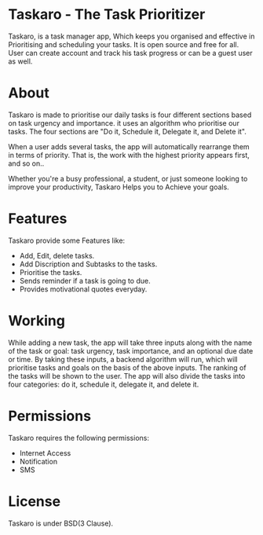 
# Taskaro - The Task Prioritizer 
Taskaro, is a task manager app, Which keeps you organised and effective in Prioritising and scheduling your tasks. It is open source and free for all. User can create account and track his task progress or can be a guest user as well.
# About
Taskaro is made to prioritise our daily tasks is four different sections based on task urgency and importance. it uses an algorithm who prioritise our tasks. The four sections are "Do it, Schedule it, Delegate it, and Delete it".

When a user adds several tasks, the app will automatically rearrange them in terms of priority. That is, the work with the highest priority appears first, and so on..

Whether you're a busy professional, a student, or just someone looking to improve your productivity, Taskaro Helps you to Achieve your goals.

# Features
Taskaro provide some Features like:
* Add, Edit, delete tasks.
* Add Discription and Subtasks to the tasks.
* Prioritise the tasks. 
* Sends reminder if a task is going to due.
* Provides motivational quotes everyday.

# Working
While adding a new task, the app will take three inputs along with the name of the task or goal: task urgency, task importance, and an optional due date or time. By taking these inputs, a backend algorithm will run, which will prioritise tasks and goals on the basis of the above inputs. The ranking of the tasks will be shown to the user. The app will also divide the tasks into four categories: do it, schedule it, delegate it, and delete it.

# Permissions
Taskaro requires the following permissions:

* Internet Access
* Notification
* SMS

# License 
Taskaro is under BSD(3 Clause). 
